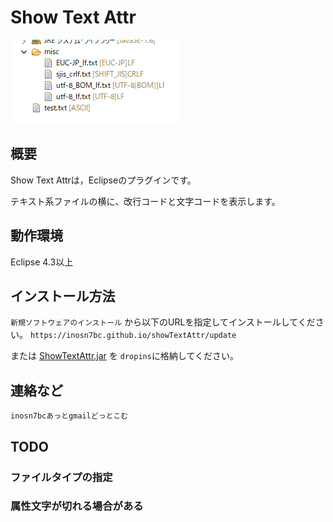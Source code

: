 
# Show Text Attr

![スクショ](https://raw.githubusercontent.com/inosn7bc/showTextAttr/master/docs/showTextAttr_image02.png)

## 概要

Show Text Attrは，Eclipseのプラグインです。

テキスト系ファイルの横に、改行コードと文字コードを表示します。

## 動作環境
Eclipse 4.3以上

## インストール方法
`新規ソフトウェアのインストール` から以下のURLを指定してインストールしてください。
`https://inosn7bc.github.io/showTextAttr/update`

または [ShowTextAttr.jar](https://inosn7bc.github.io/showTextAttr/ShowTextAttr.jar) を
`dropins`に格納してください。

## 連絡など
`inosn7bcあっとgmailどっとこむ`



## TODO

### ファイルタイプの指定
### 属性文字が切れる場合がある
